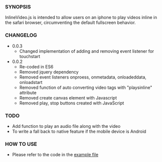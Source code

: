 ### SYNOPSIS 
InlineVideo.js is intended to allow users on an iphone to play videos inline in the safari browser, circumventing the default fullscreen behavior.  

### CHANGELOG
* 0.0.3
    * Changed implementation of adding and removing event listener for touchstart
* 0.0.2
    * Re-coded in ES6
    * Removed jquery dependency
    * Removed event listeners onproess, onmetadata, onloadeddata, onloadstart
    * Removed function of auto converting video tags with "playsinline" attribute 
    * Removed create canvas element with Javascript
    * Removed play, stop buttons created with JavaScript 

### TODO
* Add function to play an audio file along with the video
* To write a fall back to native feature if the mobile device is Android

### HOW TO USE
* Please refer to the code in the [example file](http://wewearglasses.github.io/InlineVideo/example)